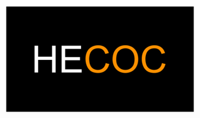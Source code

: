 ![HyperEssentials Branding](https://raw.githubusercontent.com/Biblioklept/hyperessentials/main/img/hecoc.png)
